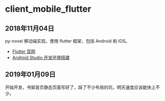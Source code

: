 # client_mobile_flutter

## 2018年11月04日

py-novel 移动端实现，使用 flutter 框架，包括 Android 和 IOS。

- [Flutter 官网](https://flutterchina.club/get-started/install/)
- [Android Studio 开发环境搭建](https://www.jianshu.com/p/e3a7b779539e)

## 2019年01月09日 

开始开发，书架首页静态页面写好了，踩了不少布局的坑，明天速度应该能快上不少。

